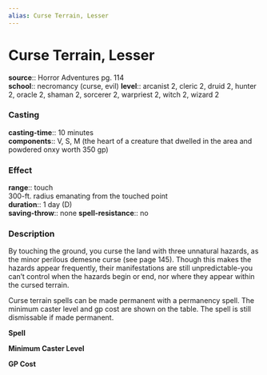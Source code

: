 ```yaml
---
alias: Curse Terrain, Lesser
---
```


# Curse Terrain, Lesser 

**source**:: Horror Adventures pg. 114  
**school**:: necromancy (curse, evil)
**level**:: arcanist 2, cleric 2, druid 2, hunter 2, oracle 2, shaman 2, sorcerer 2, warpriest 2, witch 2, wizard 2

### Casting 

**casting-time**:: 10 minutes  
**components**:: V, S, M (the heart of a creature that dwelled in the area and powdered onxy worth 350 gp)

### Effect 

**range**:: touch  
300-ft. radius emanating from the touched point  
**duration**:: 1 day (D)  
**saving-throw**:: none
**spell-resistance**:: no

### Description 

By touching the ground, you curse the land with three unnatural hazards, as the minor perilous demesne curse (see page 145). Though this makes the hazards appear frequently, their manifestations are still unpredictable-you can’t control when the hazards begin or end, nor where they appear within the cursed terrain.  
  
Curse terrain spells can be made permanent with a permanency spell. The minimum caster level and gp cost are shown on the table. The spell is still dismissable if made permanent.  
  

**Spell**

**Minimum Caster Level**

**GP Cost**
